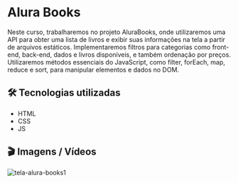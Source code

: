 # Alura Books

Neste curso, trabalharemos no projeto AluraBooks, onde utilizaremos uma API para obter uma lista de livros e exibir suas informações na tela a partir de arquivos estáticos. 
Implementaremos filtros para categorias como front-end, back-end, dados e livros disponíveis, e também ordenação por preços. 
Utilizaremos métodos essenciais do JavaScript, como filter, forEach, map, reduce e sort, para manipular elementos e dados no DOM. 

## 🛠️ Tecnologias utilizadas
- HTML
- CSS
- JS

## 🎬 Imagens / Vídeos 

![tela-alura-books1](https://github.com/Mctks2/alura_books/assets/62295808/465bdaf3-fa79-4046-9eb6-5aab9338a9ad)
